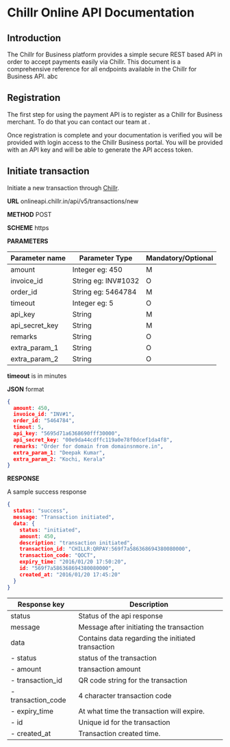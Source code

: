 # Chillr Online API Documentation

## Introduction
The Chillr for Business platform provides a simple secure REST based API in order to accept payments easily via Chillr. This document is a comprehensive reference for all endpoints available in the Chillr for Business API. abc

## Registration

The first step for using the payment API is to register as a Chillr for Business merchant. To do that you can contact our team at <email-id>.

Once registration is complete and your documentation is verified you will be provided with login access to the Chillr Business portal. You will be provided with an API key and will be able to generate the API access token.


## Initiate transaction

Initiate a new transaction through [Chillr](https://chillr.com).

**URL** onlineapi.chillr.in/api/v5/transactions/new

**METHOD** POST

**SCHEME** https

**PARAMETERS**

| Parameter name | Parameter Type | Mandatory/Optional |
| -- | -- | -- |
| amount | Integer eg: 450 | M |
| invoice_id | String eg: INV#1032 | O |
| order_id | String eg: 5464784 | M |
| timeout | Integer eg: 5 | O |
| api_key | String | M |
| api_secret_key | String | M |
| remarks | String | O |
| extra_param_1 | String | O |
| extra_param_2 | String | O |


**timeout** is in minutes

**JSON** format

```json
{
  amount: 450,
  invoice_id: "INV#1",
  order_id: "5464784",
  timout: 5,
  api_key: "5695d71a6368690fff30000",
  api_secret_key: "00e9da44cdffc119a0e78f0dcef1da4f8",
  remarks: "Order for domain from domainsnmore.in",
  extra_param_1: "Deepak Kumar",
  extra_param_2: "Kochi, Kerala"
}
```

**RESPONSE**

A sample success response

```json
{
  status: "success",
  message: "Transaction initiated",
  data: {
    status: "initiated",
    amount: 450,
    description: "transaction initiated",
    transaction_id: "CHILLR:QRPAY:569f7a586368694380080000",
    transaction_code: "QOCT",
    expiry_time: "2016/01/20 17:50:20",
    id: "569f7a586368694380080000",
    created_at: "2016/01/20 17:45:20"
  }
}
```

| Response key | Description |
| -- | -- |
| status | Status of the api response |
| message | Message after initiating the transaction |
| data | Contains data regarding the initiated transaction |
| - status | status of the transaction |
| - amount | transaction amount |
| - transaction_id | QR code string for the transaction |
| - transaction_code | 4 character transaction code |
| - expiry_time | At what time the transaction will expire. |
| - id | Unique id for the transaction |
| - created_at | Transaction created time. |

